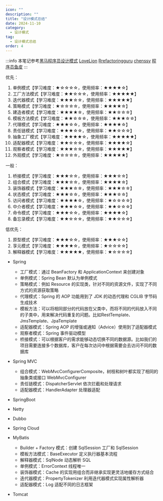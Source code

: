 ```yaml
---
icon: ""
description: ""
title: "设计模式总结"
date: 2024-11-10
category:
  - 设计模式
tag: 
  - 设计模式总结
order: 4
---
```

:::info
本笔记参考[黑马程序员设计模式](https://www.bilibili.com/video/BV1Np4y1z7BU?vd_source=834d9d69a86c55d6acbaf9e5dbe37bb2&spm_id_from=333.788.videopod.episodes)  [LoveLion](https://blog.csdn.net/lovelion/article/details/17517213) [Rrefactoringguru](https://refactoringguru.cn/) [chenssy](https://www.cnblogs.com/chenssy/p/3357683.html) [程序员鱼皮](http://www.techzhang.cn/%E8%AE%BE%E8%AE%A1%E6%A8%A1%E5%BC%8F%E5%AD%A6%E4%B9%A0%E8%B7%AF%E7%BA%BF-by-%E7%A8%8B%E5%BA%8F%E5%91%98%E9%B1%BC%E7%9A%AE/)
:::

优先：

1. 单例模式【学习难度：★☆☆☆☆，使用频率：★★★★☆】
2. 工厂方法模式【学习难度：★★☆☆☆，使用频率：★★★★★】
3. 迭代器模式【学习难度：★★★☆☆，使用频率：★★★★★】
4. 策略模式【学习难度：★☆☆☆☆，使用频率：★★★★☆】
5. 建造者模式【学习难度：★★★★☆，使用频率：★★☆☆☆】
6. 模板方法模式【学习难度：★★☆☆☆，使用频率：★★★☆☆】
7. 代理模式【学习难度：★★★☆☆，使用频率：★★★★☆】
8. 责任链模式【学习难度：★★★☆☆，使用频率：★★☆☆☆】
9. 抽象工厂模式【学习难度：★★★★☆，使用频率：★★★★★】
10. 适配器模式【学习难度：★★☆☆☆，使用频率：★★★★☆】
11. 观察者模式【学习难度：★★★☆☆，使用频率：★★★★★】
12. 外观模式【学习难度：★☆☆☆☆，使用频率：★★★★★】

一般：

1. 桥接模式【学习难度：★★★☆☆，使用频率：★★★☆☆】
2. 组合模式【学习难度：★★★☆☆，使用频率：★★★★☆】
3. 装饰器模式【学习难度：★★★☆☆，使用频率：★★★☆☆】
4. 状态模式【学习难度：★★★☆☆，使用频率：★★★☆☆】
5. 访问者模式【学习难度：★★★★☆，使用频率：★☆☆☆☆】
6. 中介者模式【学习难度：★★★☆☆，使用频率：★★☆☆☆】
7. 命令模式【学习难度：★★★☆☆，使用频率：★★★★☆】
8. 备忘录模式【学习难度：★★☆☆☆，使用频率：★★☆☆☆】

低优先：

1. 原型模式【学习难度：★★★☆☆，使用频率：★★★☆☆】
2. 享元模式【学习难度：★★★★☆，使用频率：★☆☆☆☆】
3. 解释器模式【学习难度：★★★★★，使用频率：★☆☆☆☆】


- Spring
    - 工厂模式：通过 BeanFactory 和 ApplicationContext 来创建对象
    - 单例模式：Spring Bean 默认为单例模式
    - 策略模式：例如 Resource 的实现类，针对不同的资源文件，实现了不同方式的资源获取策略
    - 代理模式：Spring 的 AOP 功能用到了 JDK 的动态代理和 CGLIB 字节码生成技术
    - 模板方法：可以将相同部分的代码放在父类中，而将不同的代码放入不同的子类中，用来解决代码重复的问题。比如RestTemplate、JmsTemplate、JpaTemplate
    - 适配器模式：Spring AOP 的增强或通知（Advice）使用到了适配器模式
    - 观察者模式：Spring 事件驱动模型
    - 桥接模式：可以根据客户的需求能够动态切换不同的数据源。比如我们的项目需要连接多个数据库，客户在每次访问中根据需要会去访问不同的数据库
- Spring MVC
    - 组合模式：WebMvcConfigurerComposite，树枝和树叶都实现了相同的抽象类或接口 WebMvcConfigurer
    - 责任链模式：DispatcherServlet 依次拦截和处理请求
    - 适配器模式：HandlerAdapter 处理器适配
- SpringBoot

- Netty

- Dubbo

- Spring Cloud

- MyBatis
    - Builder + Factory 模式：创建 SqlSession 工厂和 SqlSession
    - 模板方法模式：BaseExecutor 定义执行器基本流程
    - 解释器模式：SqlNode 动态解析 SQL
    - 单例模式：ErrorContext 线程唯一
    - 装饰器模式：Cache 的实现用组合而非继承实现更灵活地缓存方式结合
    - 迭代器模式：PropertyTokenizer 利用迭代器模式实现属性解析器
    - 适配器模式：Log 适配不同的日志框架
- Tomcat